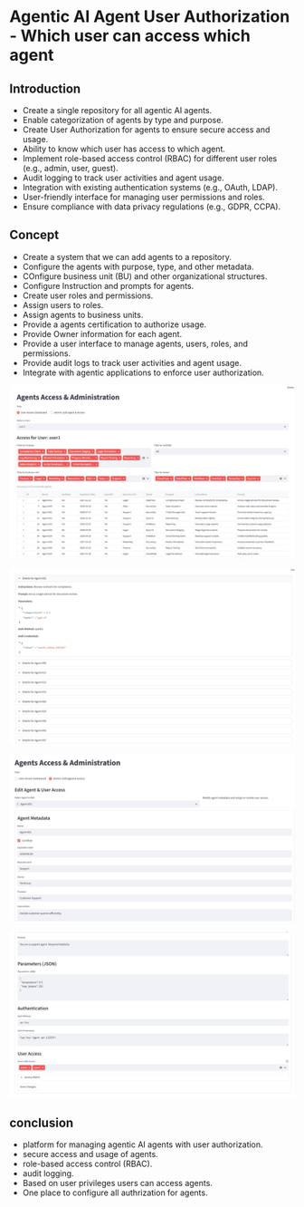 # Agentic AI Agent User Authorization - Which user can access which agent

## Introduction

- Create a single repository for all agentic AI agents.
- Enable categorization of agents by type and purpose.
- Create User Authorization for agents to ensure secure access and usage.
- Ability to know which user has access to which agent.
- Implement role-based access control (RBAC) for different user roles (e.g., admin, user, guest).
- Audit logging to track user activities and agent usage.
- Integration with existing authentication systems (e.g., OAuth, LDAP).
- User-friendly interface for managing user permissions and roles.
- Ensure compliance with data privacy regulations (e.g., GDPR, CCPA).

## Concept

- Create a system that we can add agents to a repository.
- Configure the agents with purpose, type, and other metadata.
- COnfigure business unit (BU) and other organizational structures.
- Configure Instruction and prompts for agents.
- Create user roles and permissions.
- Assign users to roles.
- Assign agents to business units.
- Provide a agents certification to authorize usage.
- Provide Owner information for each agent.
- Provide a user interface to manage agents, users, roles, and permissions.
- Provide audit logs to track user activities and agent usage.
- Integrate with agentic applications to enforce user authorization.

![info](https://github.com/balakreshnan/Samples2025/blob/main/AIFoundry/images/stagentlist-1.jpg 'RagChat')

![info](https://github.com/balakreshnan/Samples2025/blob/main/AIFoundry/images/stagentlist-2.jpg 'RagChat')

![info](https://github.com/balakreshnan/Samples2025/blob/main/AIFoundry/images/stagentlist-3.jpg 'RagChat')

![info](https://github.com/balakreshnan/Samples2025/blob/main/AIFoundry/images/stagentlist-4.jpg 'RagChat')

## conclusion

- platform for managing agentic AI agents with user authorization.
- secure access and usage of agents.
- role-based access control (RBAC).
- audit logging.
- Based on user privileges users can access agents.
- One place to configure all authrization for agents.